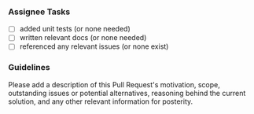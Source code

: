 ### Assignee Tasks

- [ ] added unit tests (or none needed)
- [ ] written relevant docs (or none needed)
- [ ] referenced any relevant issues (or none exist)

### Guidelines

Please add a description of this Pull Request's motivation, scope, outstanding issues or potential alternatives, reasoning behind the current solution, and any other relevant information for posterity.
